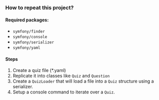 ### How to repeat this project?

#### Required packages:
- `symfony/finder`
- `symfony/console`
- `symfony/serializer`
- `symfony/yaml`

#### Steps
1. Create a quiz file (*.yaml)
2. Replicate it into classes like `Quiz` and `Question`
3. Create a `QuizLoader` that will load a file into a `Quiz` structure using a serializer.
4. Setup a console command to iterate over a `Quiz`. 